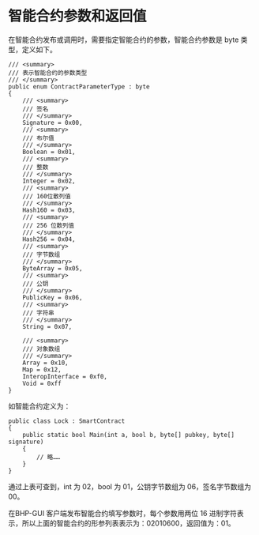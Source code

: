 # 智能合约参数和返回值

在智能合约发布或调用时，需要指定智能合约的参数，智能合约参数是 byte 类型，定义如下。

```
/// <summary>
/// 表示智能合约的参数类型
/// </summary>
public enum ContractParameterType : byte
{
    /// <summary>
    /// 签名
    /// </summary>
    Signature = 0x00,
    /// <summary>
    /// 布尔值
    /// </summary>
    Boolean = 0x01,
    /// <summary>
    /// 整数
    /// </summary>
    Integer = 0x02,
    /// <summary>
    /// 160位散列值
    /// </summary>
    Hash160 = 0x03,
    /// <summary>
    /// 256 位散列值
    /// </summary>
    Hash256 = 0x04,
    /// <summary>
    /// 字节数组
    /// </summary>
    ByteArray = 0x05,
    /// <summary>
    /// 公钥
    /// </summary>
    PublicKey = 0x06,
    /// <summary>
    /// 字符串
    /// </summary>
    String = 0x07,
    
    /// <summary>    
    /// 对象数组
    /// </summary>        
    Array = 0x10,
    Map = 0x12,
    InteropInterface = 0xf0,
    Void = 0xff
}
```

如智能合约定义为：

```
public class Lock : SmartContract
{
    public static bool Main(int a, bool b, byte[] pubkey, byte[] signature)
    {
        // 略……
    }
}
```

通过上表可查到，int 为 02，bool 为 01，公钥字节数组为 06，签名字节数组为 00。

在BHP-GUI 客户端发布智能合约填写参数时，每个参数用两位 16 进制字符表示，所以上面的智能合约的形参列表表示为：02010600，返回值为：01。